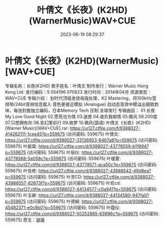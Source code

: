 ﻿---
title: 叶倩文《长夜》(K2HD)(WarnerMusic)WAV+CUE
date: 2023-06-19 08:29:37
categories: WAV车载音乐、镜像
tags: 华语中文
---
# 叶倩文《长夜》(K2HD)(WarnerMusic)[WAV+CUE]

专辑名称：长夜(K2HD)
歌手姓名：叶倩文
制作发行：Warner Music Hong Kong Ltd.
发行编码：5 054196 070823
发行时间：2014年04月
资源类型：WAV+CUE
专辑介绍：
划时代顶级发烧母版处理，K2 Mastering，将100kHz宽频带/24bit音频信息载入 音色更接近模拟
(Analogue) 劲动态音效中模溢出细致韵味，每张封套独立编码，日本Memory Tech 压制 全球发行
专辑曲目：
01.长夜My Love Good Night
02.愿死也为情
03.迷惑
04.谁负我痴情
05.晚风
06.200度
07.只想拥有你
08.变幻里前行
09.故梦
10.晩风(国语)
叶倩文《长夜》(K2HD)(Warner Music)[WAV+CUE].rar: https://url27.ctfile.com/f/9388027-414262111-1cee45?p=559675
(访问密码: 559675)
叶倩文: https://url27.ctfile.com/d/9388027-33136953-8467a8?p=559675
(访问密码: 559675)
叶振棠: https://url27.ctfile.com/d/9388027-43778559-b11994?p=559675
(访问密码: 559675)
叶丽仪: https://url27.ctfile.com/d/9388027-43778568-5e058c?p=559675
(访问密码: 559675)
叶瑷菱: https://url27.ctfile.com/d/9388027-43778571-aca50c?p=559675
(访问密码: 559675)
叶佳修: https://url27.ctfile.com/d/9388027-43988542-49d8ea?p=559675
(访问密码: 559675)
叶灵CD: https://url27.ctfile.com/d/9388027-43988557-82673f?p=559675
(访问密码: 559675)
叶欢cd: https://url27.ctfile.com/d/9388027-44134577-c0a941?p=559675
(访问密码: 559675)
叶玉卿: https://url27.ctfile.com/d/9388027-44134580-947fa0?p=559675
(访问密码: 559675)
叶德娴: https://url27.ctfile.com/d/9388027-45482371-e0c8b0?p=559675
(访问密码: 559675)
叶蕴仪: https://url27.ctfile.com/d/9388027-50252865-63996c?p=559675
(访问密码: 559675)
原文：[链接](https://blog.sina.com.cn/s/blog_1647c7e76010312ec.html)